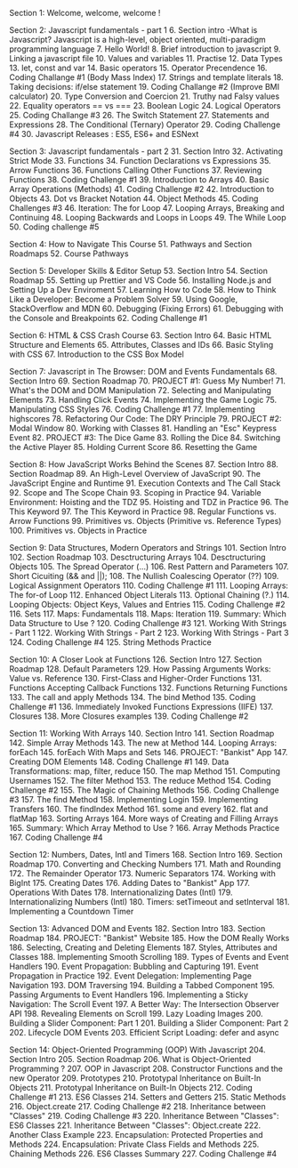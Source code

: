 Section 1: Welcome, welcome, welcome !


Section 2: Javascript fundamentals - part 1
6. Section intro
-What is Javascript?
Javascript is a high-level, object oriented, multi-paradigm programming language
7. Hello World!
8. Brief introduction to javascript
9. Linking a javascript file
10. Values and variables
11. Practise
12. Data Types
13. let, const and var
14. Basic operators
15. Operator Precendence
16. Coding Challange #1 (Body Mass Index)
17. Strings and template literals
18. Taking decisions: if/else statement
19. Coding Challange #2 (Improve BMI calculator)
20. Type Conversion and Coercion
21. Truthy nad Falsy values
22. Equality operators == vs ===
23. Boolean Logic
24. Logical Operators
25. Coding Challange #3
26. The Switch Statement
27. Statements and Expressions
28. The Conditional (Ternary) Operator
29. Coding Challenge #4
30. Javascript Releases : ES5, ES6+ and ESNext


Section 3: Javascript fundamentals - part 2
31. Section Intro
32. Activating Strict Mode
33. Functions
34. Function Declarations vs Expressions
35. Arrow Functions
36. Functions Calling Other Functions
37. Reviewing Functions
38. Coding Challenge #1
39. Introduction to Arrays
40. Basic Array Operations (Methods)
41. Coding Challenge #2
42. Introduction to Objects
43. Dot vs Bracket Notation
44. Object Methods
45. Coding Challenges #3
46. Iteration: The for Loop
47. Looping Arrays, Breaking and Continuing
48. Looping Backwards and Loops in Loops
49. The While Loop
50. Coding challenge #5


Section 4: How to Navigate This Course
51. Pathways and Section Roadmaps
52. Course Pathways


Section 5: Developer Skills & Editor Setup
53. Section Intro
54. Section Roadmap
55. Setting up Prettier and VS Code
56. Installing Node.js and Setting Up a Dev Enviroment
57. Learning How to Code
58. How to Think Like a Developer: Become a Problem Solver
59. Using Google, StackOverflow and MDN
60. Debugging (Fixing Errors)
61. Debugging with the Console and Breakpoints
62. Coding Challenge #1


Section 6: HTML & CSS Crash Course
63. Section Intro
64. Basic HTML Structure and Elements
65. Attributes, Classes and IDs
66. Basic Styling with CSS
67. Introduction to the CSS Box Model


Section 7: Javascript in The Browser: DOM and Events Fundamentals
68. Section Intro
69. Section Roadmap
70. PROJECT #1: Guess My Number!
71. What's the DOM and DOM Manipulation
72. Selecting and Manipulating Elements
73. Handling Click Events
74. Implementing the Game Logic
75. Manipulating CSS Styles
76. Coding Challenge #1
77. Implementing highscores
78. Refactoring Our Code: The DRY Principle
79. PROJECT #2: Modal Window
80. Working with Classes
81. Handling an "Esc" Keypress Event
82. PROJECT #3: The Dice Game
83. Rolling the Dice
84. Switching the Active Player
85. Holding Current Score
86. Resetting the Game


Section 8: How JavaScript Works Behind the Scenes
87. Section Intro
88. Section Roadmap
89. An High-Level Overview of JavaScript
90. The JavaScript Engine and Runtime
91. Execution Contexts and The Call Stack
92. Scope and The Scope Chain
93. Scoping in Practice
94. Variable Environment: Hoisting and the TDZ
95. Hoisting and TDZ in Practice
96. The This Keyword
97. The This Keyword in Practice
98. Regular Functions vs. Arrow Functions
99. Primitives vs. Objects (Primitive vs. Reference Types)
100. Primitives vs. Objects in Practice


Section 9: Data Structures, Modern Operators and Strings
101. Section Intro
102. Section Roadmap
103. Desctructuring Arrays
104. Desctructuring Objects
105. The Spread Operator (...)
106. Rest Pattern and Parameters
107. Short Cicuiting (&& and ||);
108. The Nullish Coalescing Operator (??)
109. Logical Assignment Operators
110. Coding Challenge #1
111. Looping Arrays: The for-of Loop
112. Enhanced Object Literals
113. Optional Chaining (?.)
114. Looping Objects: Object Keys, Values and Entries
115. Coding Challenge #2
116. Sets
117. Maps: Fundamentals
118. Maps: Iteration
119. Summary: Which Data Structure to Use ?
120. Coding Challenge #3
121. Working With Strings - Part 1
122. Working With Strings - Part 2
123. Working With Strings - Part 3
124. Coding Challenge #4
125. String Methods Practice


Section 10: A Closer Look at Functions
126. Section Intro
127. Section Roadmap
128. Default Parameters
129. How Passing Arguments Works: Value vs. Reference
130. First-Class and Higher-Order Functions
131. Functions Accepting Callback Functions
132. Functions Returning Functions
133. The call and apply Methods
134. The bind Method
135. Coding Challenge #1
136. Immediately Invoked Functions Expressions (IIFE)
137. Closures
138. More Closures examples
139. Coding Challenge #2


Section 11: Working With Arrays
140. Section Intro
141. Section Roadmap
142. Simple Array Methods
143. The new at Method
144. Looping Arrays: forEach
145. forEach With Maps and Sets
146. PROJECT: "Bankist" App
147. Creating DOM Elements
148. Coding Challenge #1
149. Data Transformations: map, filter, reduce
150. The map Method
151. Computing Usernames
152. The filter Method
153. The reduce Method
154. Coding Challenge #2
155. The Magic of Chaining Methods
156. Coding Challenge #3
157. The find Method
158. Implementing Login
159. Implementing Transfers
160. The findIndex Method
161. some and every
162. flat and flatMap
163. Sorting Arrays
164. More ways of Creating and Filling Arrays
165. Summary: Which Array Method to Use ?
166. Array Methods Practice
167. Coding Challenge #4


Section 12: Numbers, Dates, Intl and Timers
168. Section Intro
169. Section Roadmap
170. Converting and Checking Numbers
171. Math and Rounding
172. The Remainder Operator
173. Numeric Separators
174. Working with BigInt
175. Creating Dates
176. Adding Dates to "Bankist" App
177. Operations With Dates
178. Internationalizing Dates (Intl)
179. Internationalizing Numbers (Intl)
180. Timers: setTimeout and setInterval
181. Implementing a Countdown Timer


Section 13: Advanced DOM and Events
182. Section Intro
183. Section Roadmap
184. PROJECT: "Bankist" Website
185. How the DOM Really Works
186. Selecting, Creating and Deleting Elements
187. Styles, Attributes and Classes
188. Implementing Smooth Scrolling 
189. Types of Events and Event Handlers
190. Event Propagation: Bubbling and Capturing
191. Event Propagation in Practice
192. Event Delegation: Implementing Page Navigation
193. DOM Traversing
194. Building a Tabbed Component
195. Passing Arguments to Event Handlers
196. Implementing a Sticky Navigation: The Scroll Event
197. A Better Way: The Intersection Observer API
198. Revealing Elements on Scroll
199. Lazy Loading Images
200. Building a Slider Component: Part 1
201. Building a Slider Component: Part 2
202. Lifecycle DOM Events
203. Efficient Script Loading: defer and async


Section 14: Object-Oriented Programming (OOP) With Javascript
204. Section Intro
205. Section Roadmap
206. What is Object-Oriented Programming ?
207. OOP in Javascript
208. Constructor Functions and the new Operator
209. Prototypes
210. Prototypal Inheritance on Built-In Objects
211. Prototypal Inheritance on Built-In Objects
212. Coding Challenge #1
213. ES6 Classes
214. Setters and Getters
215. Static Methods
216. Object.create
217. Coding Challenge #2
218. Inheritance between "Classes"
219. Coding Challenge #3
220. Inheritance Between "Classes": ES6 Classes
221. Inheritance Between "Classes": Object.create
222. Another Class Example
223. Encapsulation: Protected Properties and Methods
224. Encapsulation: Private Class Fields and Methods
225. Chaining Methods
226. ES6 Classes Summary
227. Coding Challenge #4
